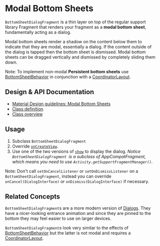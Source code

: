 <!--docs:
title: "Modal Bottom Sheets"
layout: detail
section: components
excerpt: "Modal bottom sheets act like a dialog at the bottom of the screen."
iconId: bottom_sheet
path: /catalog/bottom-sheet-dialog-fragment/
-->

# Modal Bottom Sheets

`BottomSheetDialogFragment` is a thin layer on top of the regular support
library Fragment that renders your fragment as a **modal bottom sheet**,
fundamentally acting as a dialog.

Modal bottom sheets render a shadow on the content below them to indicate
that they are modal, essentially a dialog. If the content outside of the dialog
is tapped then the bottom sheet is dismissed. Modal bottom sheets can be dragged
vertically and dismissed by completely sliding them down.

Note: To implement non-modal **Persistent bottom sheets** use
[BottomSheetBehavior](BottomSheetBehavior.md) in conjunction with a
[CoordinatorLayout](https://developer.android.com/reference/androidx/coordinatorlayout/widget/CoordinatorLayout).

## Design & API Documentation

-   [Material Design guidelines: Modal Bottom
    Sheets](https://material.io/go/design-sheets-bottom#bottom-sheets-modal-bottom-sheets)
    <!--{: .icon-list-item.icon-list-item--spec }-->
-   [Class
    definition](https://github.com/material-components/material-components-android/tree/master/lib/java/com/google/android/material/bottomsheet/BottomSheetDialogFragment.java)
    <!--{: .icon-list-item.icon-list-item--link }-->
    <!-- Styles for list items requiring icons instead of standard bullets. -->
-   [Class
    overview](https://developer.android.com/reference/com/google/android/material/bottomsheet/BottomSheetDialogFragment)
    <!--{: .icon-list-item.icon-list-item--link }--> <!--{: .icon-list }-->

## Usage

1.  Subclass `BottomSheetDialogFragment`
2.  Override
    [`onCreateView`](https://developer.android.com/reference/android/app/Fragment.html#onCreateView(android.view.LayoutInflater,%20android.view.ViewGroup,%20android.os.Bundle)).
3.  Use one of the two versions of
    [`show`](https://developer.android.com/reference/android/support/v4/app/DialogFragment.html#show(android.support.v4.app.FragmentManager,%20java.lang.String))
    to display the dialog. *Notice `BottomSheetDialogFragment `is a subclass of
    AppCompatFragment, which means you need to use
    `Activity.getSupportFragmentManager()`.*

Note: Don't call `setOnCancelListener` or `setOnDismissListener` on a
`BottomSheetDialogFragment`, instead you can override `onCancel(DialogInterface)`
or `onDismiss(DialogInterface)` if necessary.

## Related Concepts

`BottomSheetDialogFragment`s are a more modern version of
[Dialogs](https://developer.android.com/guide/topics/ui/dialogs.html). They have
a nicer-looking entrance animation and since they are pinned to the bottom they
may feel easier to use on larger devices.

`BottomSheetDialogFragment`s look very similar to the effects of
[BottomSheetBehavior](BottomSheetBehavior.md) but the latter is not modal and
requires a
[CoordinatorLayout](https://developer.android.com/reference/androidx/coordinatorlayout/widget/CoordinatorLayout).
